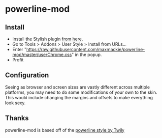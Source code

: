 powerline-mod
=============

Install
-------

* Install the Stylish plugin [from here](https://addons.mozilla.org/en-us/firefox/addon/stylish/).
* Go to Tools > Addons > User Style > Install from URLs...
* Enter "https://raw.githubusercontent.com/maxmackie/powerline-mod/master/userChrome.css" in the popup.
* Profit

Configuration
-------------

Seeing as browser and screen sizes are vastly different across multiple platforms, you may need to do some modifications of your own to the skin. This would include changing the margins and offsets to make everything look sexy.

Thanks
------

powerline-mod is based off of the [powerline style by Twily](https://userstyles.org/styles/102262/twily-s-powerline-firefox-css)



